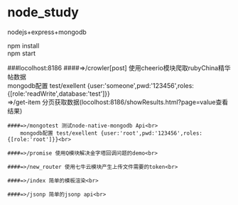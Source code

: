 # node_study
nodejs+express+mongodb

 npm install <br> 
 npm start

###locolhost:8186
	####=>/crowler[post] 使用cheerio模块爬取rubyChina精华帖数据<br> 
		mongodb配置 test/exellent {user:'someone',pwd:'123456',roles:{[role:'readWrite',database:'test']}}<br> 
		=>/get-item 分页获取数据(locolhost:8186/showResults.html?page=value查看结果)<br> 
	
	####=>/mongotest 测试node-native-mongodb Api<br> 
		mongodb配置 test/exellent {user:'root',pwd:'123456',roles:{[role:'root']}}<br> 

	####=>/promise 使用Q模块解决金字塔回调问题的demo<br> 

	####=>/new_router 使用七牛云模块产生上传文件需要的token<br> 

	####=>/index 简单的模板渲染<br> 

	####=>/jsonp 简单的jsonp api<br> 